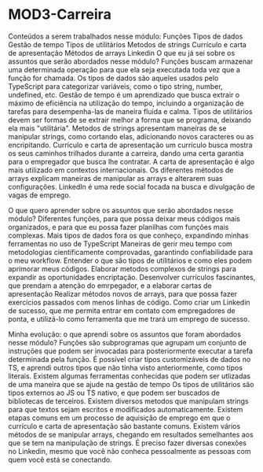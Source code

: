 # MOD3-Carreira
Conteúdos a serem trabalhados nesse módulo:
Funções
Tipos de dados
Gestão de tempo
Tipos de utilitários
Metodos de strings
Currículo e carta de apresentação
Métodos de arrays
Linkedin
O que eu já sei sobre os assuntos que serão abordados nesse módulo?
Funções buscam armazenar uma determinada operação para que ela seja executada toda vez que a função for chamada.
Os tipos de dados são aqueles usados pelo TypeScript para categorizar variáveis, como o tipo string, number, undefined, etc.
Gestão de tempo é um aprendizado que busca extrair o máximo de eficiência na utilização do tempo, incluindo a organização de tarefas para desempenha-las de maneira fluida e calma.
Tipos de utilitários devem ser formas de se extrair melhor a forma que se programa, deixando ela mais "utilitária".
Metodos de strings apresentam maneiras de se manipular strings, como cortando elas, adicionando novos caracteres ou as encripitando.
Currículo e carta de apresentação um currículo busca mostra os seus caminhos trilhados durante a carreira, dando uma certa garantia para o empregador que busca lhe contratar. A carta de apresentação é algo mais utilizado em contextos internacionais.
Os diferentes métodos de arrays explicam maneiras de manipular as arrays e alterarem suas configurações.
LinkedIn é uma rede social focada na busca e divulgação de vagas de emprego.

O que quero aprender sobre os assuntos que serão abordados nesse módulo?
Diferentes funções, para que possa deixar meus códigos mais organizados, e para que eu possa fazer planilhas com funções mais complexas.
Mais tipos de dados fora os que conheço, expandindo minhas ferramentas no uso de TypeScript
Maneiras de gerir meu tempo com metodologias cientificamente comprovadas, garantindo confiabilidade para o meu workflow.
Entender o que são tipos de utilitários e como eles podem aprimorar meus códigos.
Elaborar metodos complexos de strings para expandir as oportunidades encriptação.
Desenvolver currículos fascinantes, que prendam a atenção do emrpegador, e a elaborar cartas de apresentação
Realizar métodos novos de arrays, para que possa fazer exercícios passados com menos linhas de código.
Como criar um Linkedin de sucesso, que me permita entrar em contato com empregadores de ponta, e utilizá-lo como ferramenta que me trará um emprego de sucesso.

Minha evolução: o que aprendi sobre os assuntos que foram abordados nesse módulo?
Funções são subprogramas que agrupam um conjunto de instruções que podem ser invocadas para posteriormente executar a tarefa determinada pela função.
É possível criar tipos customizáveis de dados no TS, e aprendi outros tipos que não tinha visto anteriormente, como tipos literais.
Existem algumas ferramentas conhecidas que podem ser utlizadas de uma maneira que se ajude na gestão de tempo
Os tipos de utilitários são tipos externos ao JS ou TS nativo, e que podem ser buscados de bibliotecas de terceiros.
Existem diversos metodos que manipulam strings para que textos sejam escritos e modificados automaticamente.
Existem etapas comuns em um processo de aquisição de emprego em que o currículo e carta de apresentação são bastante comuns.
Existem vários métodos de se manipular arrays, chegando em resultados semelhantes aos que se tem na manipulação de strings.
É preciso fazer diversas conexões no Linkedin, mesmo que você não conheca pessoalmente as pessoas com quem você está se conectando.
